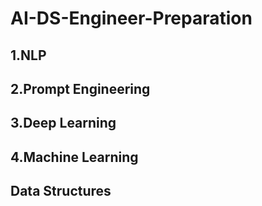 # AI-DS-Engineer-Preparation

## 1.NLP

## 2.Prompt Engineering

## 3.Deep Learning

## 4.Machine Learning

## Data Structures



